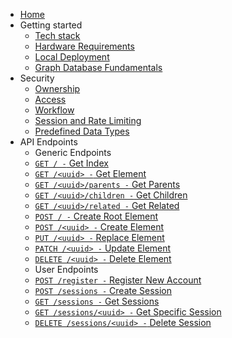 - [Home](/)
- Getting started
  - [Tech stack](/getting-started/tech-stack)
  - [Hardware Requirements](/getting-started/hardware-requirements)
  - [Local Deployment](/getting-started/local-deployment)
  - [Graph Database Fundamentals](/getting-started/graph-database-fundamentals)
- Security
  - [Ownership](/security/ownership)
  - [Access](/security/access)
  - [Workflow](/security/workflow)
  - [Session and Rate Limiting](/security/session-and-rate-limiting)
  - [Predefined Data Types](/security/predefined-data-types)
- API Endpoints
  - Generic Endpoints
  - [`GET / -` Get Index](/api-endpoints/get-index)
  - [`GET /<uuid> -` Get Element](/api-endpoints/get-element)
  - [`GET /<uuid>/parents -` Get Parents](/api-endpoints/get-parents)
  - [`GET /<uuid>/children -` Get Children](/api-endpoints/get-children)
  - [`GET /<uuid>/related -` Get Related](/api-endpoints/get-related)
  - [`POST / -` Create Root Element](/api-endpoints/post-index)
  - [`POST /<uuid> -` Create Element](/api-endpoints/post-element)
  - [`PUT /<uuid> -` Replace Element](/api-endpoints/put-element)
  - [`PATCH /<uuid> -` Update Element](/api-endpoints/patch-element)
  - [`DELETE /<uuid> -` Delete Element](/api-endpoints/delete-element)
  - User Endpoints
  - [`POST /register -` Register New Account](/api-endpoints/post-register)
  - [`POST /sessions -` Create Session](/api-endpoints/post-sessions)
  - [`GET /sessions -` Get Sessions](/api-endpoints/get-sessions)
  - [`GET /sessions/<uuid> -` Get Specific Session](/api-endpoints/get-specific-session)
  - [`DELETE /sessions/<uuid> -` Delete Session](/api-endpoints/delete-session)
